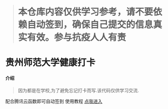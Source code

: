 > # 本仓库内容仅供学习参考，请不要依赖自动签到，确保自己提交的信息真实有效。参与抗疫人人有责
# 贵州师范大学健康打卡

#### 介绍
> 因为都是在学校,为了避免忘记打卡而写.该代码仅供学习交流.

配合腾讯云函数即可自动签到
使用教程 [点我进入](https://blog.eirds.cn/361.html)